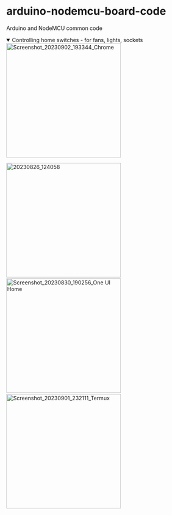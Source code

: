 # arduino-nodemcu-board-code
Arduino and NodeMCU common code

<details open><summary>Controlling home switches - for fans, lights, sockets</summary>
  <img alt="Screenshot_20230902_193344_Chrome" width="300px" src="https://github.com/exemplar-codes/arduino-nodemcu-board-code/assets/48156230/1c831d9c-78ca-4eec-ac09-59d64ea53f11" />
  
<img alt="20230826_124058" width="300px" src="https://github.com/exemplar-codes/arduino-nodemcu-board-code/assets/48156230/c71c81dd-d49d-44e6-b39d-b8d68c9f4a96" />&nbsp;&nbsp;&nbsp;&nbsp;
<img alt="Screenshot_20230830_190256_One UI Home" width="300px" src="https://github.com/exemplar-codes/arduino-nodemcu-board-code/assets/48156230/6d101ab5-0d8e-4999-9cb5-6dfcfc0cc551" />&nbsp;&nbsp;&nbsp;&nbsp;
<img alt="Screenshot_20230901_232111_Termux" width="300px" src="https://github.com/exemplar-codes/arduino-nodemcu-board-code/assets/48156230/9fd25e58-5415-4ec1-944b-df53b86e0823" />
</details>
